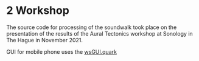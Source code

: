 # 2 Workshop 

The source code for processing of the soundwalk took place on the presentation of the results of the Aural Tectonics workshop at Sonology in The Hague in November 2021. 

GUI for mobile phone uses the [wsGUI.quark](https://github.com/dyfer/wsGUI.quark)

